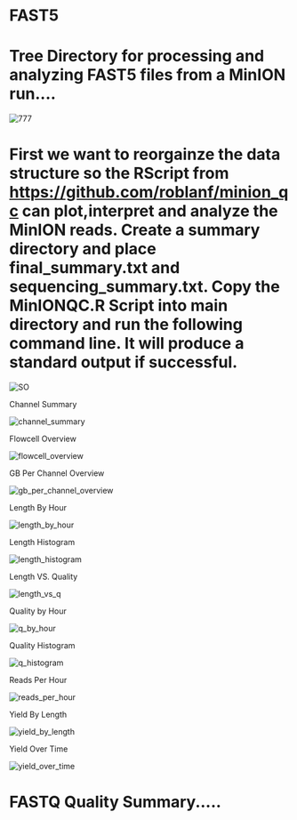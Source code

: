 # FAST5
# Tree Directory for processing and analyzing FAST5 files from a MinION run....

![777](https://user-images.githubusercontent.com/93121277/164006307-9d4b2f23-fe42-49d2-9aa6-cc64f737291b.png)


# First we want to reorgainze the data structure so the RScript from https://github.com/roblanf/minion_qc can plot,interpret and analyze the MinION reads. Create a summary directory and place final_summary.txt and sequencing_summary.txt. Copy the MinIONQC.R Script into main directory and run the following command line. It will produce a standard output if successful. 


![SO](https://user-images.githubusercontent.com/93121277/164192115-6b8a1a95-7a78-41d3-91b1-a40f8a89bcbd.png)


Channel Summary 

![channel_summary](https://user-images.githubusercontent.com/93121277/164192571-f603793d-9c4d-417b-b52d-94ea9a3ecf11.png)

Flowcell Overview

![flowcell_overview](https://user-images.githubusercontent.com/93121277/164192623-17d84cc5-5b28-4b8b-9895-55ffb70f86f9.png)

GB Per Channel Overview

![gb_per_channel_overview](https://user-images.githubusercontent.com/93121277/164192665-6681a9b5-e627-4e4e-b279-bb50e9ac2abf.png)

Length By Hour

![length_by_hour](https://user-images.githubusercontent.com/93121277/164192699-b965045b-d31d-4fa8-a4d7-21af69475895.png)

Length Histogram

![length_histogram](https://user-images.githubusercontent.com/93121277/164192732-73f299a8-55e8-4158-a714-869848fc6e40.png)

Length VS. Quality

![length_vs_q](https://user-images.githubusercontent.com/93121277/164192770-462eb9b4-7608-4adf-84a4-25a1e5e6ccf9.png)

Quality by Hour

![q_by_hour](https://user-images.githubusercontent.com/93121277/164192811-cff611ab-f357-4be9-992c-1ebcb117263a.png)

Quality Histogram 

![q_histogram](https://user-images.githubusercontent.com/93121277/164192833-d4cb1298-4c1d-4ebb-847f-7fd0072d35ae.png)

Reads Per Hour

![reads_per_hour](https://user-images.githubusercontent.com/93121277/164192882-6c7e9354-6864-49d3-9e04-d1c8fa81dabb.png)

Yield By Length

![yield_by_length](https://user-images.githubusercontent.com/93121277/164192921-82f8ca45-cca7-4019-a5c9-a289407b23ed.png)

Yield Over Time

![yield_over_time](https://user-images.githubusercontent.com/93121277/164192967-1938c6c2-9b08-416d-b6a6-7897d7ad8af5.png)

# FASTQ Quality Summary.....












